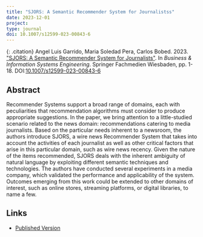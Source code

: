 ```yaml
---
title: "SJORS: A Semantic Recommender System for Journalistss"
date: 2023-12-01
project: 
type: journal
doi: 10.1007/s12599-023-00843-6
---
```


{: .citation}
Angel Luis Garrido, Maria Soledad Pera, Carlos Bobed. 2023. ["SJORS: A Semantic Recommender System for Journalists"](#). In <cite> Business & Information Systems Engineering</cite>. Springer Fachmedien Wiesbaden, pp. 1-18. DOI:[10.1007/s12599-023-00843-6](https://doi.org/10.1007/s12599-023-00843-6)

## Abstract

Recommender Systems support a broad range of domains, each with peculiarities that recommendation algorithms must consider to produce appropriate suggestions. In the paper, we bring attention to a little-studied scenario related to the news domain: recommendations catering to media journalists. Based on the particular needs inherent to a newsroom, the authors introduce SJORS, a wire news Recommender System that takes into account the activities of each journalist as well as other critical factors that arise in this particular domain, such as wire news recency. Given the nature of the items recommended, SJORS deals with the inherent ambiguity of natural language by exploiting different semantic techniques and technologies. The authors have conducted several experiments in a media company, which validated the performance and applicability of the system. Outcomes emerging from this work could be extended to other domains of interest, such as online stores, streaming platforms, or digital libraries, to name a few.

## Links

* [Published Version](https://link.springer.com/article/10.1007/s12599-023-00843-6)
